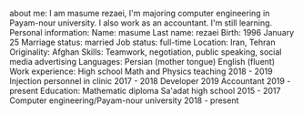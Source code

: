 

about me: I am masume rezaei, I'm majoring computer engineering in Payam-nour university. I also work as an accountant. I'm still learning. Personal information: Name: masume Last name: rezaei Birth: 1996 January 25 Marriage status: married Job status: full-time Location: Iran, Tehran Originality: Afghan Skills: Teamwork, negotiation, public speaking, social media advertising Languages: Persian (mother tongue) English (fluent) Work experience: High school Math and Physics teaching 2018 - 2019 Injection personnel in clinic 2017 - 2018 Developer 2019 Accountant 2019 - present Education: Mathematic diploma Sa'adat high school 2015 - 2017 Computer engineering/Payam-nour university 2018 - present



